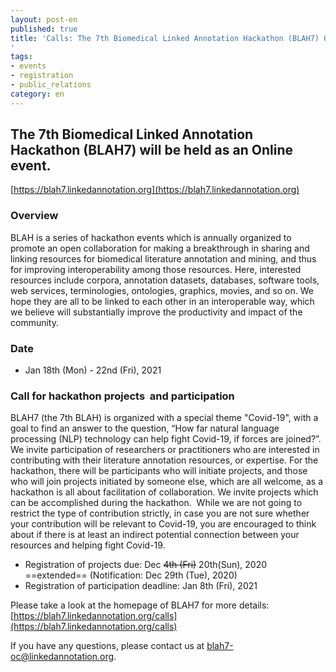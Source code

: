 ```yaml
---
layout: post-en
published: true
title: 'Calls: The 7th Biomedical Linked Annotation Hackathon (BLAH7) Online
'
tags:
- events
- registration
- public_relations
category: en
---
```

## The 7th Biomedical Linked Annotation Hackathon (BLAH7) will be held as an Online event.
[https://blah7.linkedannotation.org](https://blah7.linkedannotation.org)

### Overview
BLAH is a series of hackathon events which is annually organized to promote an open collaboration for making a breakthrough in sharing and linking resources for biomedical literature annotation and mining, and thus for improving interoperability among those resources. Here, interested resources include corpora, annotation datasets, databases, software tools, web services, terminologies, ontologies, graphics, movies, and so on. We hope they are all to be linked to each other in an interoperable way, which we believe will substantially improve the productivity and impact of the community.

### Date
* Jan 18th (Mon) - 22nd (Fri), 2021

### Call for hackathon projects  and participation
BLAH7 (the 7th BLAH) is organized with a special theme "Covid-19", with a goal to find an answer to the question, “How far natural language processing (NLP) technology can help fight Covid-19, if forces are joined?”.
We invite participation of researchers or practitioners who are interested in contributing with their literature annotation resources, or expertise. For the hackathon, there will be participants who will initiate projects, and those who will join projects initiated by someone else, which are all welcome, as a hackathon is all about facilitation of collaboration. We invite projects which can be accomplished during the hackathon. 
While we are not going to restrict the type of contribution strictly, in case you are not sure whether your contribution will be relevant to Covid-19, you are encouraged to think about if there is at least an indirect potential connection between your resources and helping fight Covid-19.
  
* Registration of projects due: Dec <del>4th (Fri)</del> 20th(Sun), 2020 ==extended== (Notification: Dec 29th (Tue), 2020)
* Registration of participation deadline: Jan 8th (Fri), 2021

Please take a look at the homepage of BLAH7 for more details:
[https://blah7.linkedannotation.org/calls](https://blah7.linkedannotation.org/calls)

If you have any questions, please contact us at blah7-oc@linkedannotation.org.
